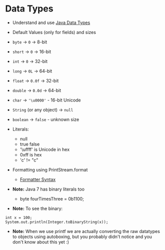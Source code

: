 # Data Types

* Understand and use [Java Data Types](http://docs.oracle.com/javase/tutorial/java/nutsandbolts/datatypes.html)

* Default Values (only for fields) and sizes
 * ``byte``	-> ``0`` -> 8-bit
 * ``short`` -> ``0`` -> 16-bit
 * ``int`` -> ``0`` -> 32-bit
 * ``long`` -> ``0L``  -> 64-bit
 * ``float`` -> ``0.0f`` -> 32-bit
 * ``double`` -> ``0.0d`` -> 64-bit
 * ``char`` -> ``'\u0000'`` - 16-bit Unicode
 * ``String`` (or any object) -> ``null``
 * ``boolean`` -> ``false`` - unknown size

* Literals:
  * null
  * true false
  * '\uffff' is Unicode in hex
  * 0xff is hex
  * 'c' != "c"

* Formatting using PrintStream.format
  * [Formatter Syntax](http://docs.oracle.com/javase/6/docs/api/java/util/Formatter.html#syntax)


* __Note:__ Java 7 has binary literals too
  * byte fourTimesThree = 0b1100;

* __Note:__ To see the binary:
```
int x = 100;
System.out.println(Integer.toBinaryString(x));
```

* __Note:__ When we use printf we are actually converting the raw datatypes to objects using autoboxing, but you probably didn't notice and you don't know about this yet :)


